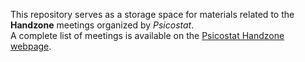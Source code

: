 This repository serves as a storage space for materials related to the **Handzone** meetings organized by *Psicostat*.  
A complete list of meetings is available on the [Psicostat Handzone webpage](https://psicostat.dpss.psy.unipd.it/pages/handzone.html).

